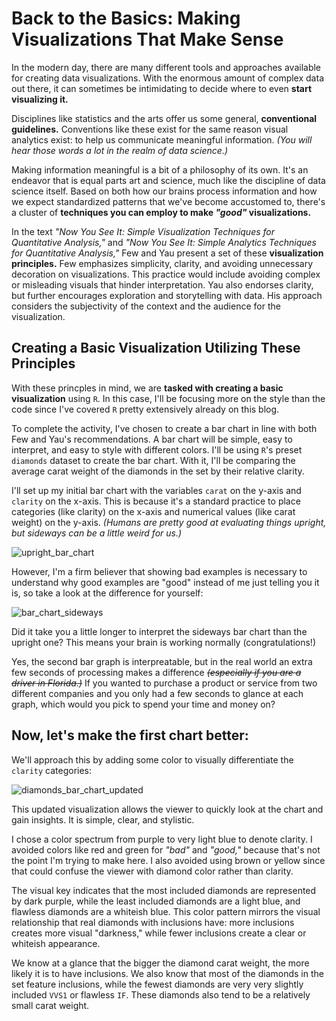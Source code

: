 # Back to the Basics: Making Visualizations That Make Sense

In the modern day, there are many different tools and approaches available for creating data visualizations. With the enormous amount of complex data out there, it can sometimes be intimidating to decide where to even **start visualizing it.**

Disciplines like statistics and the arts offer us some general, **conventional guidelines.** Conventions like these exist for the same reason visual analytics exist: to help us communicate meaningful information. *(You will hear those words a lot in the realm of data science.)*

Making information meaningful is a bit of a philosophy of its own. It's an endeavor that is equal parts art and science, much like the discipline of data science itself. Based on both how our brains process information and how we expect standardized patterns that we've become accustomed to, there's a cluster of **techniques you can employ to make *"good"* visualizations.**

In the text *"Now You See It: Simple Visualization Techniques for Quantitative Analysis,"* and *"Now You See It: Simple Analytics Techniques for Quantitative Analysis,"* Few and Yau present a set of these **visualization principles.** Few emphasizes simplicity, clarity, and avoiding unnecessary decoration on visualizations. This practice would include avoiding complex or misleading visuals that hinder interpretation. Yau also endorses clarity, but further encourages exploration and storytelling with data. His approach considers the subjectivity of the context and the audience for the visualization.

## Creating a Basic Visualization Utilizing These Principles

With these princples in mind, we are **tasked with creating a basic visualization** using `R`. In this case, I'll be focusing more on the style than the code since I've covered `R` pretty extensively already on this blog.

To complete the activity, I've chosen to create a bar chart in line with both Few and Yau's recommendations. A bar chart will be simple, easy to interpret, and easy to style with different colors. I'll be using `R`'s preset `diamonds` dataset to create the bar chart. With it, I'll be comparing the average carat weight of the diamonds in the set by their relative clarity.

I'll set up my initial bar chart with the variables `carat` on the y-axis and `clarity` on the x-axis. This is because it's a standard practice to place categories (like clarity) on the x-axis and numerical values (like carat weight) on the y-axis. *(Humans are pretty good at evaluating things upright, but sideways can be a little weird for us.)*

![upright_bar_chart](https://github.com/user-attachments/assets/437a02cd-50ba-490b-95cb-b74bf478f137)


However, I'm a firm believer that showing bad examples is necessary to understand why good examples are "good" instead of me just telling you it is, so take a look at the difference for yourself:

![bar_chart_sideways](https://github.com/user-attachments/assets/7a7d08d9-064f-4bee-81cf-cf0ea2882cf1)


Did it take you a little longer to interpret the sideways bar chart than the upright one? This means your brain is working normally (congratulations!)

Yes, the second bar graph is interpreatable, but in the real world an extra few seconds of processing makes a difference ~~*(especially if you are a driver in Florida.)*~~ If you wanted to purchase a product or service from two different companies and you only had a few seconds to glance at each graph, which would you pick to spend your time and money on?

## Now, let's make the first chart better:
We'll approach this by adding some color to visually differentiate the `clarity` categories:

![diamonds_bar_chart_updated](https://github.com/user-attachments/assets/55d90ace-63ce-4d42-b0c5-3bc93ca581d9)


This updated visualization allows the viewer to quickly look at the chart and gain insights. It is simple, clear, and stylistic.

I chose a color spectrum from purple to very light blue to denote clarity. I avoided colors like red and green for *"bad"* and *"good,"* because that's not the point I'm trying to make here. I also avoided using brown or yellow since that could confuse the viewer with diamond color rather than clarity.

The visual key indicates that the most included diamonds are represented by dark purple, while the least included diamonds are a light blue, and flawless diamonds are a whiteish blue. This color pattern mirrors the visual relationship that real diamonds with inclusions have: more inclusions creates more visual "darkness," while fewer inclusions create a clear or whiteish appearance.

We know at a glance that the bigger the diamond carat weight, the more likely it is to have inclusions. We also know that most of the diamonds in the set feature inclusions, while the fewest diamonds are very very slightly included `VVS1` or flawless `IF`. These diamonds also tend to be a relatively small carat weight.

